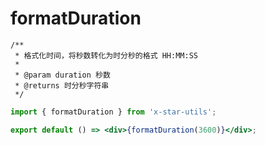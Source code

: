 # formatDuration

```
/**
 * 格式化时间，将秒数转化为时分秒的格式 HH:MM:SS
 *
 * @param duration 秒数
 * @returns 时分秒字符串
 */
```

```jsx
import { formatDuration } from 'x-star-utils';

export default () => <div>{formatDuration(3600)}</div>;
```
